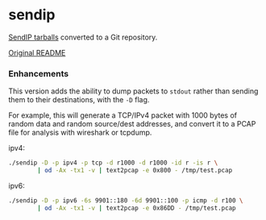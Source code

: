 sendip
======

[SendIP tarballs](https://www-x.antd.nist.gov/ipv6/sendip.html) converted to a Git repository.

[Original README](README)

### Enhancements

This version adds the ability to dump packets to `stdout` rather than sending them to their
destinations, with the `-D` flag.

For example, this will generate a TCP/IPv4 packet with 1000 bytes of random data and random
source/dest addresses, and convert it to a PCAP file for analysis with wireshark or tcpdump.

ipv4:
```sh
./sendip -D -p ipv4 -p tcp -d r1000 -d r1000 -id r -is r \
		| od -Ax -tx1 -v | text2pcap -e 0x800 - /tmp/test.pcap
```

ipv6:
```sh
./sendip -D -p ipv6 -6s 9901::180 -6d 9901::100 -p icmp -d r100 \
		| od -Ax -tx1 -v | text2pcap -e 0x86DD - /tmp/test.pcap
```
